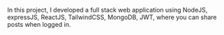 In this project, I developed a full stack web application using NodeJS, expressJS, ReactJS, TailwindCSS, MongoDB, JWT, where you can share posts when logged in.
